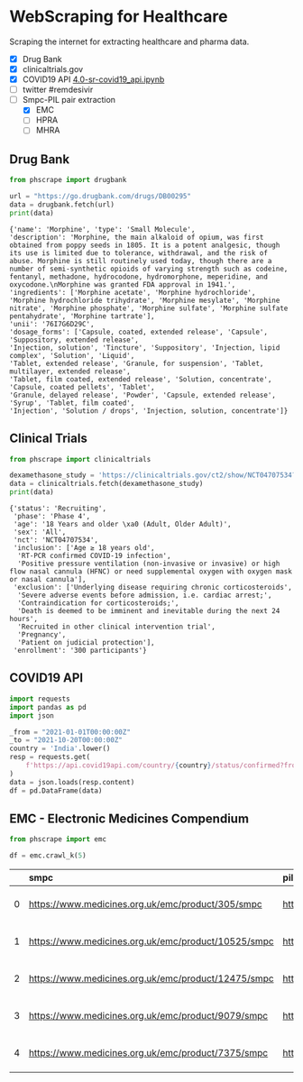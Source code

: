 # WebScraping for Healthcare

Scraping the internet for extracting healthcare and pharma data.

- [x] Drug Bank
- [x] clinicaltrials.gov
- [x] COVID19 API [4.0-sr-covid19_api.ipynb](https://github.com/suriyadeepan/WebScraping-for-Healthcare/blob/main/notebooks/4.0-sr-covid19_api.ipynb)
- [ ] twitter #remdesivir
- [ ] Smpc-PIL pair extraction
  - [x] EMC
  - [ ] HPRA
  - [ ] MHRA

## Drug Bank

```python
from phscrape import drugbank

url = "https://go.drugbank.com/drugs/DB00295"
data = drugbank.fetch(url)
print(data)
```

```console
{'name': 'Morphine', 'type': 'Small Molecule', 
'description': 'Morphine, the main alkaloid of opium, was first obtained from poppy seeds in 1805. It is a potent analgesic, though its use is limited due to tolerance, withdrawal, and the risk of abuse. Morphine is still routinely used today, though there are a number of semi-synthetic opioids of varying strength such as codeine, fentanyl, methadone, hydrocodone, hydromorphone, meperidine, and oxycodone.\nMorphine was granted FDA approval in 1941.', 
'ingredients': ['Morphine acetate', 'Morphine hydrochloride', 'Morphine hydrochloride trihydrate', 'Morphine mesylate', 'Morphine nitrate', 'Morphine phosphate', 'Morphine sulfate', 'Morphine sulfate pentahydrate', 'Morphine tartrate'], 
'unii': '76I7G6D29C', 
'dosage_forms': ['Capsule, coated, extended release', 'Capsule', 'Suppository, extended release', 
'Injection, solution', 'Tincture', 'Suppository', 'Injection, lipid complex', 'Solution', 'Liquid',
'Tablet, extended release', 'Granule, for suspension', 'Tablet, multilayer, extended release',
'Tablet, film coated, extended release', 'Solution, concentrate', 'Capsule, coated pellets', 'Tablet',
'Granule, delayed release', 'Powder', 'Capsule, extended release', 'Syrup', 'Tablet, film coated',
'Injection', 'Solution / drops', 'Injection, solution, concentrate']}
```

## Clinical Trials

```python
from phscrape import clinicaltrials

dexamethasone_study = 'https://clinicaltrials.gov/ct2/show/NCT04707534?cond=covid19&draw=2&rank=1'
data = clinicaltrials.fetch(dexamethasone_study)
print(data)
```

```console
{'status': 'Recruiting',
 'phase': 'Phase 4',
 'age': '18 Years and older \xa0 (Adult, Older Adult)',
 'sex': 'All',
 'nct': 'NCT04707534',
 'inclusion': ['Age ≥ 18 years old',
  'RT-PCR confirmed COVID-19 infection',
  'Positive pressure ventilation (non-invasive or invasive) or high flow nasal cannula (HFNC) or need supplemental oxygen with oxygen mask or nasal cannula'],
 'exclusion': ['Underlying disease requiring chronic corticosteroids',
  'Severe adverse events before admission, i.e. cardiac arrest;',
  'Contraindication for corticosteroids;',
  'Death is deemed to be imminent and inevitable during the next 24 hours',
  'Recruited in other clinical intervention trial',
  'Pregnancy',
  'Patient on judicial protection'],
 'enrollment': '300 participants'}
 ```

## COVID19 API

```python
import requests
import pandas as pd
import json

_from = "2021-01-01T00:00:00Z"
_to = "2021-10-20T00:00:00Z"
country = 'India'.lower()
resp = requests.get(
    f'https://api.covid19api.com/country/{country}/status/confirmed?from={_from}&to={_to}'
)
data = json.loads(resp.content)
df = pd.DataFrame(data)
```

## EMC - Electronic Medicines Compendium

```python
from phscrape import emc

df = emc.crawl_k(5)
```

|    | smpc                                                | pil                                                | name                                                                      | manufacturer                                      | SmpcLink                 | PilLink                                              |   uid |
|---:|:----------------------------------------------------|:---------------------------------------------------|:--------------------------------------------------------------------------|:--------------------------------------------------|:-------------------------|:-----------------------------------------------------|------:|
|  0 | https://www.medicines.org.uk/emc/product/305/smpc   | https://www.medicines.org.uk/emc/product/305/pil   | 4head Cutaneous Stick                                                     | Diomed Developments Limited                       | data/emc/smpc/305.html   | https://www.medicines.org.uk/emc/files/pil.305.pdf   |   305 |
|  1 | https://www.medicines.org.uk/emc/product/10525/smpc | https://www.medicines.org.uk/emc/product/10525/pil | Abacavir 300 mg Film-Coated Tablets                                       | Dr. Reddy's Laboratories (UK) Ltd                 | data/emc/smpc/10525.html | https://www.medicines.org.uk/emc/files/pil.10525.pdf | 10525 |
|  2 | https://www.medicines.org.uk/emc/product/12475/smpc | https://www.medicines.org.uk/emc/product/12475/pil | Abacavir 300mg Film-coated tablets                                        | Aurobindo Pharma - Milpharm Ltd.                  | data/emc/smpc/12475.html | https://www.medicines.org.uk/emc/files/pil.12475.pdf | 12475 |
|  3 | https://www.medicines.org.uk/emc/product/9079/smpc  | https://www.medicines.org.uk/emc/product/9079/pil  | Abacavir Mylan 300 mg Film-coated Tablets                                 | Mylan                                             | data/emc/smpc/9079.html  | https://www.medicines.org.uk/emc/files/pil.9079.pdf  |  9079 |
|  4 | https://www.medicines.org.uk/emc/product/7375/smpc  | https://www.medicines.org.uk/emc/product/7375/pil  | Abacavir/Lamivudine 600 mg/300 mg film-coated tablets                     | Lupin Healthcare (UK) Ltd                         | data/emc/smpc/7375.html  | https://www.medicines.org.uk/emc/files/pil.7375.pdf  |  7375 |
